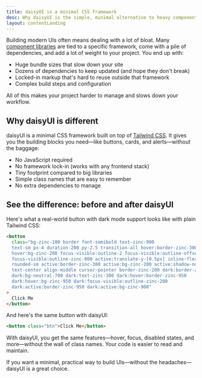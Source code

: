 ```yaml
---
title: daisyUI is a minimal CSS framework
desc: Why daisyUI is the simple, minimal alternative to heavy component libraries and complex CSS frameworks
layout: contentLanding
---
```


<script>
  import Translate from "$components/Translate.svelte"
</script>

Building modern UIs often means dealing with a lot of bloat. Many [component libraries](/pages/easy-component-library/) are tied to a specific framework, come with a pile of dependencies, and add a lot of weight to your project. You end up with:

- Huge bundle sizes that slow down your site
- Dozens of dependencies to keep updated (and hope they don't break)
- Locked-in markup that's hard to reuse outside that framework
- Complex build steps and configuration

All of this makes your project harder to manage and slows down your workflow.

## Why daisyUI is different

daisyUI is a minimal CSS framework built on top of [Tailwind CSS](/pages/tailwind-css/). It gives you the building blocks you need—like buttons, cards, and alerts—without the baggage:

- No JavaScript required
- No framework lock-in (works with any frontend stack)
- Tiny footprint compared to big libraries
- Simple class names that are easy to remember
- No extra dependencies to manage


## See the difference: before and after daisyUI


Here's what a real-world button with dark mode support looks like with plain Tailwind CSS:

```html
<button
  class="bg-zinc-100 border font-semibold text-zinc-900 
  text-sm px-4 duration-200 py-2.5 transition-all hover:border-zinc-300 
  hover:bg-zinc-200 focus-visible:outline-2 focus-visible:outline-offset-2 
  focus-visible:outline-zinc-900 active:translate-y-[0.5px] inline-flex gap-2 
  rounded-sm active:border-zinc-300 active:bg-zinc-200 active:shadow-none 
  text-center align-middle cursor-pointer border-zinc-200 dark:border-zinc-700 
  dark:bg-neutral-700 dark:text-zinc-300 dark:hover:border-zinc-950 
  dark:hover:bg-zinc-950 dark:focus-visible:outline-zinc-200 
  dark:active:border-zinc-950 dark:active:bg-zinc-900"
>
  Click Me
</button>
```

And here's the same button with daisyUI:

```html
<button class="btn">Click Me</button>
```

With daisyUI, you get the same features—hover, focus, disabled states, and more—without the wall of class names. Your code is easier to read and maintain.

If you want a minimal, practical way to build UIs—without the headaches—daisyUI is a great choice.

